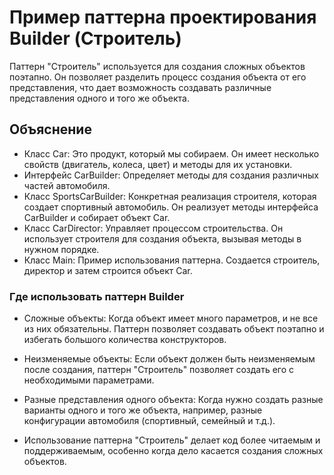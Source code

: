 # Пример паттерна проектирования Builder (Строитель)

Паттерн "Строитель" используется для создания сложных объектов поэтапно. Он позволяет разделить процесс создания объекта от его представления, что дает возможность создавать различные представления одного и того же объекта.


## Объяснение
* Класс Car: Это продукт, который мы собираем. Он имеет несколько свойств (двигатель, колеса, цвет) и методы для их установки.
* Интерфейс CarBuilder: Определяет методы для создания различных частей автомобиля.
* Класс SportsCarBuilder: Конкретная реализация строителя, которая создает спортивный автомобиль. Он реализует методы интерфейса CarBuilder и собирает объект Car.
* Класс CarDirector: Управляет процессом строительства. Он использует строителя для создания объекта, вызывая методы в нужном порядке.
* Класс Main: Пример использования паттерна. Создается строитель, директор и затем строится объект Car.

### Где использовать паттерн Builder

* Сложные объекты: Когда объект имеет много параметров, и не все из них обязательны. Паттерн позволяет создавать объект поэтапно и избегать большого количества конструкторов.

* Неизменяемые объекты: Если объект должен быть неизменяемым после создания, паттерн "Строитель" позволяет создать его с необходимыми параметрами.

* Разные представления одного объекта: Когда нужно создать разные варианты одного и того же объекта, например, разные конфигурации автомобиля (спортивный, семейный и т.д.).

* Использование паттерна "Строитель" делает код более читаемым и поддерживаемым, особенно когда дело касается создания сложных объектов.

